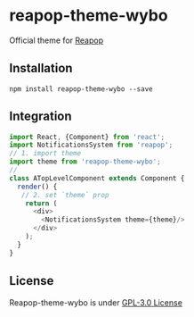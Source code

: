 # reapop-theme-wybo

Official theme for [Reapop](https://github.com/LouisBarranqueiro/reapop) 

## Installation

```
npm install reapop-theme-wybo --save
```

## Integration

``` js
import React, {Component} from 'react';
import NotificationsSystem from 'reapop';
// 1. import theme
import theme from 'reapop-theme-wybo';
// 
class ATopLevelComponent extends Component {
  render() { 
   // 2. set `theme` prop
    return (
      <div>
        <NotificationsSystem theme={theme}/>
      </div>
    );
  }
}
```

## License 

Reapop-theme-wybo is under [GPL-3.0 License](https://github.com/LouisBarranqueiro/reapop/blob/master/LICENSE)
